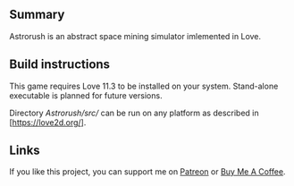 ## Summary

Astrorush is an abstract space mining simulator imlemented in Love.

## Build instructions

This game requires Love 11.3 to be installed on your system. Stand-alone executable is planned for future versions.

Directory _Astrorush/src/_ can be run on any platform as described in [https://love2d.org/].

## Links

If you like this project, you can support me on [Patreon](https://www.patreon.com/atenaswoja) or [Buy Me A Coffee](http://buymeacoffee.com/NgfEouS).
